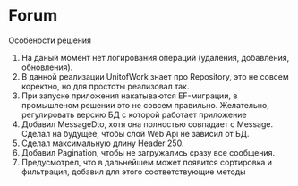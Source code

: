 # Forum
Особености решения
 1. На даный момент нет логирования операций (удаления, добавления, обновления).
 2. В данной реализации UnitofWork знает про Repository, это не совсем коректно, но для простоты реализовал так.
 3. При запуске приложения накатываются EF-миграции, в промышленом решении это не совсем правильно. Желательно, регулировать версию БД с  которой работает приложение
 4. Добавил MessageDto, хотя она полностью совпадает с Message. Сделал на будущее, чтобы слой Web Api не зависил от БД. 
 5. Сделал максимальную длину Header 250.
 6. Добавил Pagination, чтобы не загружались сразу все сообщения.
 7. Предусмотрел, что в дальнейшем может появится сортировка и фильтрация, добавил для этого соответствующие методы 
